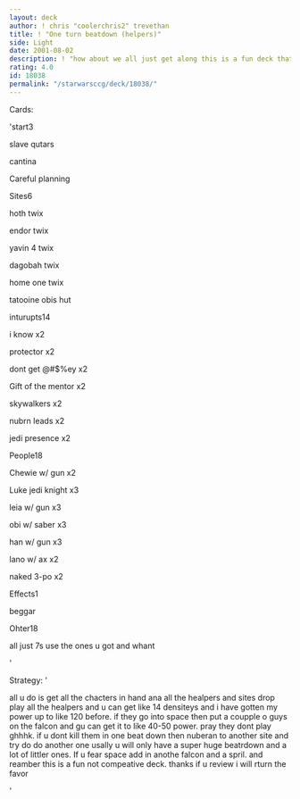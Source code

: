 ```yaml
---
layout: deck
author: ! chris "coolerchris2" trevethan
title: ! "One turn beatdown (helpers)"
side: Light
date: 2001-08-02
description: ! "how about we all just get along this is a fun deck that i have been playing around w/ not to be used in real tourny play until i get al the cards but this is how i think it should be"
rating: 4.0
id: 18038
permalink: "/starwarsccg/deck/18038/"
---
```

Cards: 

'start3

slave qutars

cantina

Careful planning


Sites6

hoth twix

endor twix

yavin 4 twix

dagobah twix

home one twix

tatooine obis hut


inturupts14

i know x2

protector x2

dont get @#$%ey x2

Gift of the mentor x2

skywalkers x2

nubrn leads x2

jedi presence x2


People18

Chewie w/ gun x2

Luke jedi knight x3

leia w/ gun x3

obi w/ saber x3

han w/ gun x3

lano w/ ax x2

naked 3-po x2


Effects1

beggar 


Ohter18

all just 7s use the ones u got and whant

'

Strategy: '

all u do is get all the chacters in hand ana all the healpers and sites drop play all the healpers and u can get like 14 densiteys and i have gotten my power up to like 120 before. if they go into space then put a coupple o guys on the falcon and gu can get it to like 40-50 power. pray they dont play ghhhk. if u dont kill them in one beat down then nuberan to another site and try do do another one usally u will only have a super huge beatrdown and a lot of littler ones. If u fear space add in anothe falcon and a spril. and reamber this is a fun not compeative deck. thanks if u review i will rturn the favor

'
